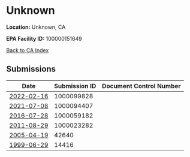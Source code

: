 # Unknown

**Location:** Unknown, CA

**EPA Facility ID:** 100000151649

[Back to CA Index](../../index.md)

## Submissions

| Date | Submission ID | Document Control Number |
|------|--------------|-------------------------|
| [2022-02-16](submissions/1000099828.md) | 1000099828 |  |
| [2021-07-08](submissions/1000094407.md) | 1000094407 |  |
| [2016-07-28](submissions/1000059182.md) | 1000059182 |  |
| [2011-08-29](submissions/1000023282.md) | 1000023282 |  |
| [2005-04-19](submissions/42640.md) | 42640 |  |
| [1999-06-29](submissions/14416.md) | 14416 |  |
